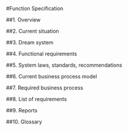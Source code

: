 #Function Specification

##1. Overview

##2. Current situation

##3. Dream system

##4. Functional requirements

##5. System laws, standards, recommendations

##6. Current business process model

##7. Required business process

##8. List of requirements

##9. Reports

##10. Glossary
